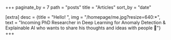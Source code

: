 +++
paginate_by = 7
path = "posts"
title = "Articles"
sort_by = "date"

[extra]
desc = {title = "Hello! ", img = "/homepage/me.jpg?resize=640:*", text = "Incoming PhD Researcher in Deep Learning for Anomaly Detection & Explainable AI who wants to share his thoughts and ideas with people 🚀"}
+++

